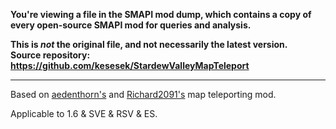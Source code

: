 **You're viewing a file in the SMAPI mod dump, which contains a copy of every open-source SMAPI mod
for queries and analysis.**

**This is _not_ the original file, and not necessarily the latest version.**  
**Source repository: https://github.com/kesesek/StardewValleyMapTeleport**

----

Based on [aedenthorn's](https://github.com/aedenthorn/StardewValleyMods) and [Richard2091's](https://github.com/Richard2091/MapTeleport) map teleporting mod.

Applicable to 1.6 & SVE & RSV & ES.
